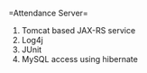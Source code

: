 =Attendance Server=

1. Tomcat based JAX-RS service
1. Log4j
1. JUnit
1. MySQL access using hibernate

